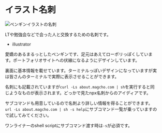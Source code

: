 # イラスト名刺

![ペンギンイラストの名刺](../img/card.png ) 

LTや勉強会などで会った人と交換するための名刺です。

- illustrator

愛嬌のあるまるっとしたペンギンです、足元はあえてローポリっぽくしています。ポートフォリオサイトへの伏線になるようにデザインしています。

裏面に基本情報を載せています。ターミナルっぽいデザインになっていますが実は皆さんのターミナルで実際に表示させることができます。

名刺にも記載されていますが`curl -Ls about.magcho.com | sh`を実行すると同じようなものが表示されます。どっかで見たnpx名刺からのアイディアです。

サブコマンドも用意しているので名刺より詳しい情報を得ることができます。`url -Ls about.magcho.com | sh -s help`にサブコマンド一覧が乗っていますので試してみてください。

ワンライナーのshell scriptにサブコマンド渡す時は`-s`が必須です。
